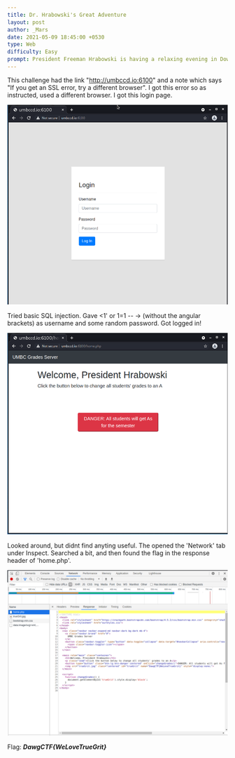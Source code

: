 ```yaml
---
title: Dr. Hrabowski's Great Adventure 
layout: post
author: _Mars
date: 2021-05-09 18:45:00 +0530
type: Web
difficulty: Easy
prompt: President Freeman Hrabowski is having a relaxing evening in Downtown Baltimore. But he forgot his password to give all UMBC students an A in all their classes this semester! Find a way to log in and help him out.
---
```


This challenge had the link "http://umbccd.io:6100" and a note which says "If you get an SSL error, try a different browser".
I got this error so as instructed, used a different browser.
I got this login page.

![](/images/_Mars/Dawg3.png)

Tried basic SQL injection. Gave <1' or 1=1 -- -> (without the angular brackets) as username and some random password. Got logged in!

![](/images/_Mars/Dawg4.png)

Looked around, but didnt find anyting useful. The opened the 'Network' tab under Inspect. Searched a bit, and then found the flag in the response header of 'home.php'.

![](/images/_Mars/Dawg5.png)

Flag: ***DawgCTF{WeLoveTrueGrit}***
